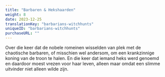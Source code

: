 ```yaml
---
title: "Barbaren & Hekshaarden"
weight: 8
date: 2023-12-25
translationKey: "barbarians-witchhunts"
uniqueID: "barbarians-witchhunts"
purchaseURL: ""
---
```


Over die keer dat de nobele romeinen wisselden van plek met de chaotische barbaren, of misschien wel andersom, om een krankzinnige koning van de troon te halen. En die keer dat iemand heks werd genoemd en daardoor moest vrezen voor haar leven, alleen maar omdat een slimme uitvinder niet alleen wilde zijn.
